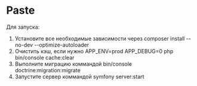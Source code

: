 # Paste
Для запуска:
1) Установите все необходимые зависимости через composer install --no-dev --optimize-autoloader
2) Очистить кэш, если нужно APP_ENV=prod APP_DEBUG=0 php bin/console cache:clear
3) Выполните миграцию коммандой bin/console doctrine:migration:migrate
3) Запустите сервер коммандой  symfony server:start